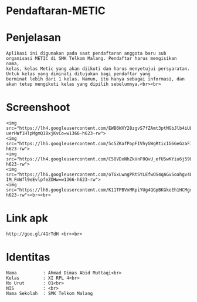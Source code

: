 # Pendaftaran-METIC
  # Penjelasan<br>
    Aplikasi ini digunakan pada saat pendaftaran anggota baru sub organisasi METIC di SMK Telkom Malang. Pendaftar harus mengisikan nama,
    kelas, kelas Metic yang akan diikuti dan harus menyetujui persyaratan. Untuk kelas yang diminati ditujukan bagi pendaftar yang 
    berminat lebih dari 1 kelas. Namun, itu hanya sebagai informasi, dan akan tetap mengikuti kelas yang dipilih sebelumnya.<br><br>
  # Screenshoot<br>
    <img src="https://lh4.googleusercontent.com/EWB6WXY28zgvS7fZAmt3ptMGbJlb4iUL1p6jdcxS7IhMD1P4CisfNa6t-uerHWf1HlpMgmQ18xjKvCo=w1366-h623-rw">
    <img src="https://lh5.googleusercontent.com/5c5ZKafPopFIVhyGWgRticIG6GeGzaFInkIeiJIA5WgNIkGZ_OI1uEUyqAV5iVbJm0i8pWil5gpnJJQ=w1366-h623-rw">
    <img src="https://lh4.googleusercontent.com/C5OVDxNhZkVnF0QvU_efUSwKYiu6j59LdVofXfWR4ocJ5A40stO3iy190lMkNCsXwPy3HCV7rWecCFw=w1366-h623-rw">
    <img src="https://lh6.googleusercontent.com/oTGxLwngPRtSYLEfwOS4qAGvSoahgv4L_w6rzk46sJOQY_LAFGuynTrQeQ-IM_FmWfl9eEvlpfeZOHw=w1366-h623-rw">
    <img src="https://lh6.googleusercontent.com/K11TPBVxMRpiYUg4QGpBKGkeEh1HCMgxmyfoCb0O5hmy4sDK2RUFwl6egIi2pTfGSSjmOGYj1YLQ54o=w1366-h623-rw"><br><br>
  # Link apk<br>
    http://goo.gl/4GrTdH <br><br>
  # Identitas<br>
    Nama          : Ahmad Dimas Abid Muttaqi<br>
    Kelas         : XI RPL 4<br>
    No Urut       : 01<br>
    NIS           : <br>
    Nama Sekolah  : SMK Telkom Malang
